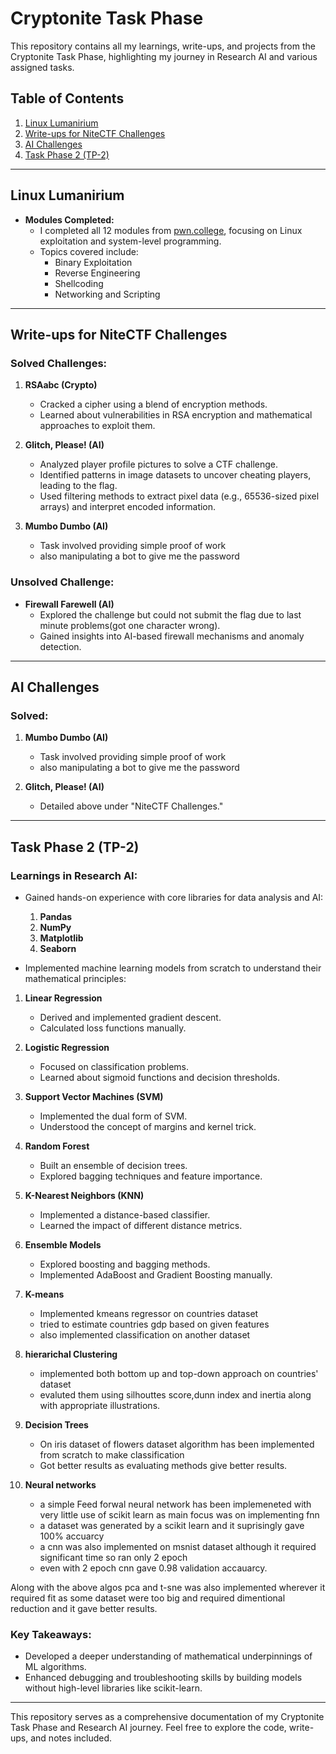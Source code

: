 # Cryptonite Task Phase

This repository contains all my learnings, write-ups, and projects from the Cryptonite Task Phase, highlighting my journey in Research AI and various assigned tasks.

## Table of Contents

1. [Linux Lumanirium](#linux-lumanirium)
2. [Write-ups for NiteCTF Challenges](#write-ups-for-nitectf-challenges)
3. [AI Challenges](#ai-challenges)
4. [Task Phase 2 (TP-2)](#task-phase-2)

---

## Linux Lumanirium

- **Modules Completed:**
  - I completed all 12 modules from [pwn.college](https://pwn.college), focusing on Linux exploitation and system-level programming.
  - Topics covered include:
    - Binary Exploitation
    - Reverse Engineering
    - Shellcoding
    - Networking and Scripting

---

## Write-ups for NiteCTF Challenges

### Solved Challenges:

1. **RSAabc (Crypto)**
   - Cracked a cipher using a blend of encryption methods.
   - Learned about vulnerabilities in RSA encryption and mathematical approaches to exploit them.

2. **Glitch, Please! (AI)**
   - Analyzed player profile pictures to solve a CTF challenge.
   - Identified patterns in image datasets to uncover cheating players, leading to the flag.
   - Used filtering methods to extract pixel data (e.g., 65536-sized pixel arrays) and interpret encoded information.

3. **Mumbo Dumbo (AI)**
    - Task involved providing simple proof of work
   - also manipulating a bot to give me the password
     
### Unsolved Challenge:

- **Firewall Farewell (AI)**
  - Explored the challenge but could not submit the flag due to last minute problems(got one character wrong).
  - Gained insights into AI-based firewall mechanisms and anomaly detection.

---

## AI Challenges

### Solved:

1. **Mumbo Dumbo (AI)**
   - Task involved providing simple proof of work
   - also manipulating a bot to give me the password

2. **Glitch, Please! (AI)**
   - Detailed above under "NiteCTF Challenges."

---

## Task Phase 2 (TP-2)

### Learnings in Research AI:

- Gained hands-on experience with core libraries for data analysis and AI:
  1. **Pandas**
  2. **NumPy**
  3. **Matplotlib**
  4. **Seaborn**

- Implemented machine learning models from scratch to understand their mathematical principles:

1. **Linear Regression**
   - Derived and implemented gradient descent.
   - Calculated loss functions manually.

2. **Logistic Regression**
   - Focused on classification problems.
   - Learned about sigmoid functions and decision thresholds.

3. **Support Vector Machines (SVM)**
   - Implemented the dual form of SVM.
   - Understood the concept of margins and kernel trick.

4. **Random Forest**
   - Built an ensemble of decision trees.
   - Explored bagging techniques and feature importance.

5. **K-Nearest Neighbors (KNN)**
   - Implemented a distance-based classifier.
   - Learned the impact of different distance metrics.

6. **Ensemble Models**
   - Explored boosting and bagging methods.
   - Implemented AdaBoost and Gradient Boosting manually.

7. **K-means**
   - Implemented kmeans regressor on countries dataset
   - tried to estimate countries gdp based on given features
   - also implemented classification on another dataset

8. **hierarichal Clustering**
   - implemented both bottom up and top-down approach on countries' dataset
   - evaluted them using silhouttes score,dunn index and inertia along with appropriate illustrations.

9. **Decision Trees**
    - On iris dataset of flowers dataset algorithm has been implemented from scratch to make classification
    - Got better results as evaluating methods give better results.

10. **Neural networks**
    - a simple Feed forwal neural network has been implemeneted with very little use of scikit learn as main focus was on implementing fnn
    - a dataset was generated by a scikit learn and it suprisingly gave 100% accuarcy
    - a cnn was also implemented on msnist dataset although it required significant time so ran only 2 epoch
    - even with 2 epoch cnn gave 0.98 validation accauarcy.
   
Along with the above algos pca and t-sne was also implemented wherever it required fit as some dataset were too big and required dimentional reduction and it gave better results.
     
### Key Takeaways:

- Developed a deeper understanding of mathematical underpinnings of ML algorithms.
- Enhanced debugging and troubleshooting skills by building models without high-level libraries like scikit-learn.

---

This repository serves as a comprehensive documentation of my Cryptonite Task Phase and Research AI journey. Feel free to explore the code, write-ups, and notes included.

